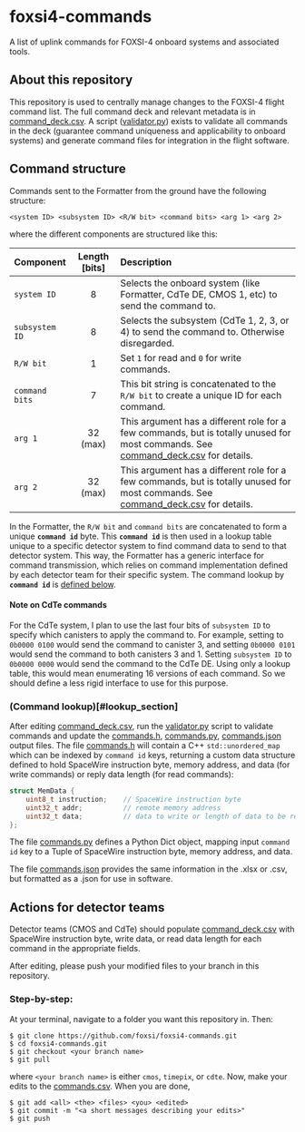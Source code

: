 # foxsi4-commands
A list of uplink commands for FOXSI-4 onboard systems and associated tools.

## About this repository

This repository is used to centrally manage changes to the FOXSI-4 flight command list. The full command deck and relevant metadata is in [command_deck.csv](command_deck.csv). A script ([validator.py](validator.py)) exists to validate all commands in the deck (guarantee command uniqueness and applicability to onboard systems) and generate command files for integration in the flight software.

## Command structure

Commands sent to the Formatter from the ground have the following structure:

```
<system ID> <subsystem ID> <R/W bit> <command bits> <arg 1> <arg 2>
```

where the different components are structured like this:

| Component     | Length [bits]     | Description |
|:--------------|:-----------------:|:------------|
| `system ID`   | 8                 | Selects the onboard system (like Formatter, CdTe DE, CMOS 1, etc) to send the command to. |
| `subsystem ID`| 8                 | Selects the subsystem (CdTe 1, 2, 3, or 4) to send the command to. Otherwise disregarded. |
| `R/W bit`     | 1                 | Set `1` for read and `0` for write commands. |
| `command bits`| 7                 | This bit string is concatenated to the `R/W bit` to create a unique ID for each command. |
| `arg 1`       | 32 (max)          | This argument has a different role for a few commands, but is totally unused for most commands. See [command_deck.csv](command_deck.csv) for details. |
| `arg 2`       | 32 (max)          | This argument has a different role for a few commands, but is totally unused for most commands. See [command_deck.csv](command_deck.csv) for details. |

In the Formatter, the `R/W bit` and `command bits` are concatenated to form a unique **`command id`** byte. This **`command id`** is then used in a lookup table unique to a specific detector system to find command data to send to that detector system. This way, the Formatter has a generic interface for command transmission, which relies on command implementation defined by each detector team for their specific system. The command lookup by **`command id`** is [defined below](lookup_section).

#### Note on CdTe commands

For the CdTe system, I  plan to use the last four bits of `subsystem ID` to specify which canisters to apply the command to. For example, setting to `0b0000 0100` would send the command to canister 3, and setting `0b0000 0101` would send the command to both canisters 3 and 1. Setting `subsystem ID` to `0b0000 0000` would send the command to the CdTe DE. Using only a lookup table, this would mean enumerating 16 versions of each command. So we should define a less rigid interface to use for this purpose.

### (Command lookup)[#lookup_section]

After editing [command_deck.csv](command_deck.csv), run the [validator.py](validator.py) script to validate commands and update the [commands.h](commands.h), [commands.py](commands.py), [commands.json](commands.json) output files. The file [commands.h](commands.h) will contain a C++ `std::unordered_map` which can be indexed by `command id` keys, returning a custom data structure defined to hold SpaceWire instruction byte, memory address, and data (for write commands) or reply data length (for read commands): 

```C++
struct MemData {
    uint8_t instruction;    // SpaceWire instruction byte
    uint32_t addr;          // remote memory address
    uint32_t data;          // data to write or length of data to be read
};
```

The file [commands.py](commands.py) defines a Python Dict object, mapping input `command id` key to a Tuple of SpaceWire instruction byte, memory address, and data.

The file [commands.json](commands.json) provides the same information in the .xlsx or .csv, but formatted as a .json for use in software.

## Actions for detector teams

Detector teams (CMOS and CdTe) should populate [command_deck.csv](commands.csv) with SpaceWire instruction byte, write data, or read data length for each command in the appropriate fields. 

After editing, please push your modified files to your branch in this repository.

### Step-by-step:

At your terminal, navigate to a folder you want this repository in. Then:

```console
$ git clone https://github.com/foxsi/foxsi4-commands.git
$ cd foxsi4-commands.git
$ git checkout <your branch name>
$ git pull
```

where `<your branch name>` is either `cmos`, `timepix`, or `cdte`. Now, make your edits to the [commands.csv](commands.csv). When you are done, 

```console
$ git add <all> <the> <files> <you> <edited>
$ git commit -m "<a short messages describing your edits>"
$ git push
```